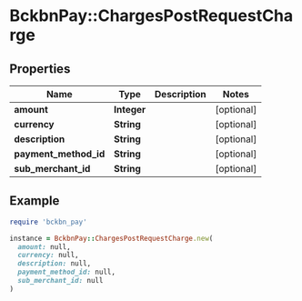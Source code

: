 # BckbnPay::ChargesPostRequestCharge

## Properties

| Name | Type | Description | Notes |
| ---- | ---- | ----------- | ----- |
| **amount** | **Integer** |  | [optional] |
| **currency** | **String** |  | [optional] |
| **description** | **String** |  | [optional] |
| **payment_method_id** | **String** |  | [optional] |
| **sub_merchant_id** | **String** |  | [optional] |

## Example

```ruby
require 'bckbn_pay'

instance = BckbnPay::ChargesPostRequestCharge.new(
  amount: null,
  currency: null,
  description: null,
  payment_method_id: null,
  sub_merchant_id: null
)
```

